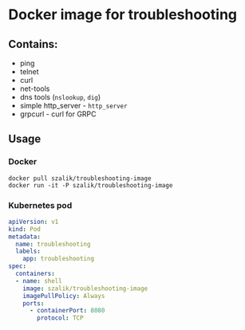 # Docker image for troubleshooting
## Contains:
 * ping
 * telnet  
 * curl
 * net-tools
 * dns tools (`nslookup`, `dig`)
 * simple http_server - `http_server`
 * grpcurl - curl for GRPC

## Usage
### Docker
```shell
docker pull szalik/troubleshooting-image
docker run -it -P szalik/troubleshooting-image 
```

### Kubernetes pod
```yaml
apiVersion: v1
kind: Pod
metadata:
  name: troubleshooting
  labels:
    app: troubleshooting
spec:
  containers:
  - name: shell
    image: szalik/troubleshooting-image
    imagePullPolicy: Always
    ports:
      - containerPort: 8080
        protocol: TCP
```

